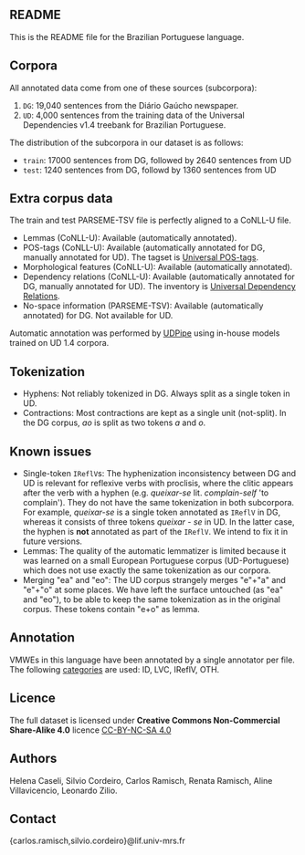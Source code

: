 README
------
This is the README file for the Brazilian Portuguese language.

Corpora
-------
All annotated data come from one of these sources (subcorpora):
1. `DG`: 19,040 sentences from the Diário Gaúcho newspaper.
2. `UD`: 4,000 sentences from the training data of the Universal Dependencies v1.4 treebank for Brazilian Portuguese.

The distribution of the subcorpora in our dataset is as follows:
 * `train`: 17000 sentences from DG, followed by 2640 sentences from UD
 * `test`: 1240 sentences from DG, followd by 1360 sentences from UD

Extra corpus data
-----------------
The train and test PARSEME-TSV file is perfectly aligned to a CoNLL-U file.

* Lemmas (CoNLL-U): Available (automatically annotated).
* POS-tags (CoNLL-U): Available (automatically annotated for DG, manually annotated for UD). The tagset is [Universal POS-tags](http://universaldependencies.org/u/pos).
* Morphological features (CoNLL-U): Available (automatically annotated).
* Dependency relations (CoNLL-U): Available (automatically annotated for DG, manually annotated for UD). The inventory is [Universal Dependency Relations](http://universaldependencies.org/u/dep).
* No-space information (PARSEME-TSV): Available (automatically annotated) for DG. Not available for UD.

Automatic annotation was performed by [UDPipe](https://ufal.mff.cuni.cz/udpipe) using in-house models trained on UD 1.4 corpora.

Tokenization
------------
* Hyphens: Not reliably tokenized in DG. Always split as a single token in UD.
* Contractions: Most contractions are kept as a single unit (not-split).  In the DG corpus, _ao_ is split as two tokens _a_ and _o_.

Known issues
------------
* Single-token `IReflV`s: The hyphenization inconsistency between DG and UD is relevant for reflexive verbs with proclisis, where the clitic appears after the verb with a hyphen (e.g. _queixar-se_ lit. _complain-self_ 'to complain'). They do not have the same tokenization in both subcorpora. For example, _queixar-se_ is a single token annotated as `IReflV` in DG, whereas it consists of three tokens _queixar - se_ in UD. In the latter case, the hyphen is **not** annotated as part of the `IReflV`. We intend to fix it in future versions.
* Lemmas: The quality of the automatic lemmatizer is limited because it was learned on a small European Portuguese corpus (UD-Portuguese) which does not use exactly the same tokenization as our corpora.
* Merging "ea" and "eo": The UD corpus strangely merges "e"+"a" and "e"+"o" at some places.  We have left the surface untouched (as "ea" and "eo"), to be able to keep the same tokenization as in the original corpus. These tokens contain "e+o" as lemma.

Annotation
----------
VMWEs in this language have been annotated by a single annotator per file. The following [categories](http://parsemefr.lif.univ-mrs.fr/guidelines-hypertext/?page=030_Categories_of_VMWEs) are used: ID, LVC, IReflV, OTH.

Licence
-------
The full dataset is licensed under **Creative Commons Non-Commercial Share-Alike 4.0** licence [CC-BY-NC-SA 4.0](https://creativecommons.org/licenses/by-nc-sa/4.0/)

Authors
-------
Helena Caseli, Silvio Cordeiro, Carlos Ramisch, Renata Ramisch, Aline Villavicencio, Leonardo Zilio.

Contact
-------
{carlos.ramisch,silvio.cordeiro}@lif.univ-mrs.fr

